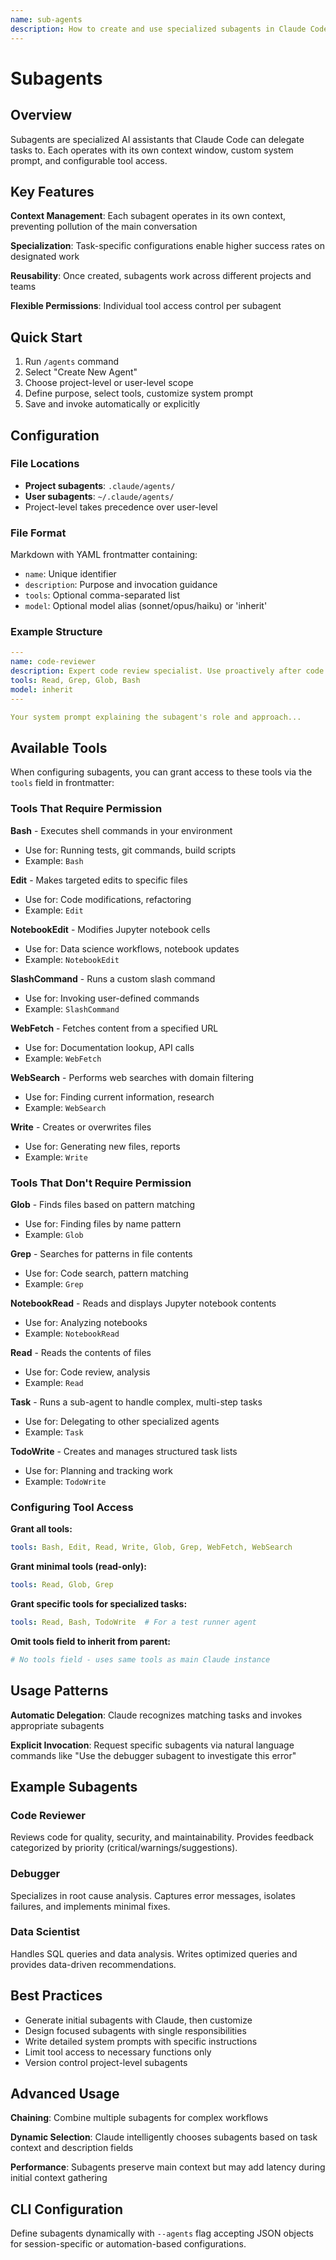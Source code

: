 ```yaml
---
name: sub-agents
description: How to create and use specialized subagents in Claude Code for task delegation. Use when user asks about creating specialized agents, delegating tasks, agent configuration, or subagent features.
---
```


# Subagents

## Overview
Subagents are specialized AI assistants that Claude Code can delegate tasks to. Each operates with its own context window, custom system prompt, and configurable tool access.

## Key Features

**Context Management**: Each subagent operates in its own context, preventing pollution of the main conversation

**Specialization**: Task-specific configurations enable higher success rates on designated work

**Reusability**: Once created, subagents work across different projects and teams

**Flexible Permissions**: Individual tool access control per subagent

## Quick Start

1. Run `/agents` command
2. Select "Create New Agent"
3. Choose project-level or user-level scope
4. Define purpose, select tools, customize system prompt
5. Save and invoke automatically or explicitly

## Configuration

### File Locations
- **Project subagents**: `.claude/agents/`
- **User subagents**: `~/.claude/agents/`
- Project-level takes precedence over user-level

### File Format
Markdown with YAML frontmatter containing:
- `name`: Unique identifier
- `description`: Purpose and invocation guidance
- `tools`: Optional comma-separated list
- `model`: Optional model alias (sonnet/opus/haiku) or 'inherit'

### Example Structure
```yaml
---
name: code-reviewer
description: Expert code review specialist. Use proactively after code changes.
tools: Read, Grep, Glob, Bash
model: inherit
---

Your system prompt explaining the subagent's role and approach...
```

## Available Tools

When configuring subagents, you can grant access to these tools via the `tools` field in frontmatter:

### Tools That Require Permission

**Bash** - Executes shell commands in your environment
- Use for: Running tests, git commands, build scripts
- Example: `Bash`

**Edit** - Makes targeted edits to specific files
- Use for: Code modifications, refactoring
- Example: `Edit`

**NotebookEdit** - Modifies Jupyter notebook cells
- Use for: Data science workflows, notebook updates
- Example: `NotebookEdit`

**SlashCommand** - Runs a custom slash command
- Use for: Invoking user-defined commands
- Example: `SlashCommand`

**WebFetch** - Fetches content from a specified URL
- Use for: Documentation lookup, API calls
- Example: `WebFetch`

**WebSearch** - Performs web searches with domain filtering
- Use for: Finding current information, research
- Example: `WebSearch`

**Write** - Creates or overwrites files
- Use for: Generating new files, reports
- Example: `Write`

### Tools That Don't Require Permission

**Glob** - Finds files based on pattern matching
- Use for: Finding files by name pattern
- Example: `Glob`

**Grep** - Searches for patterns in file contents
- Use for: Code search, pattern matching
- Example: `Grep`

**NotebookRead** - Reads and displays Jupyter notebook contents
- Use for: Analyzing notebooks
- Example: `NotebookRead`

**Read** - Reads the contents of files
- Use for: Code review, analysis
- Example: `Read`

**Task** - Runs a sub-agent to handle complex, multi-step tasks
- Use for: Delegating to other specialized agents
- Example: `Task`

**TodoWrite** - Creates and manages structured task lists
- Use for: Planning and tracking work
- Example: `TodoWrite`

### Configuring Tool Access

**Grant all tools:**
```yaml
tools: Bash, Edit, Read, Write, Glob, Grep, WebFetch, WebSearch
```

**Grant minimal tools (read-only):**
```yaml
tools: Read, Glob, Grep
```

**Grant specific tools for specialized tasks:**
```yaml
tools: Read, Bash, TodoWrite  # For a test runner agent
```

**Omit tools field to inherit from parent:**
```yaml
# No tools field - uses same tools as main Claude instance
```

## Usage Patterns

**Automatic Delegation**: Claude recognizes matching tasks and invokes appropriate subagents

**Explicit Invocation**: Request specific subagents via natural language commands like "Use the debugger subagent to investigate this error"

## Example Subagents

### Code Reviewer
Reviews code for quality, security, and maintainability. Provides feedback categorized by priority (critical/warnings/suggestions).

### Debugger
Specializes in root cause analysis. Captures error messages, isolates failures, and implements minimal fixes.

### Data Scientist
Handles SQL queries and data analysis. Writes optimized queries and provides data-driven recommendations.

## Best Practices

- Generate initial subagents with Claude, then customize
- Design focused subagents with single responsibilities
- Write detailed system prompts with specific instructions
- Limit tool access to necessary functions only
- Version control project-level subagents

## Advanced Usage

**Chaining**: Combine multiple subagents for complex workflows

**Dynamic Selection**: Claude intelligently chooses subagents based on task context and description fields

**Performance**: Subagents preserve main context but may add latency during initial context gathering

## CLI Configuration

Define subagents dynamically with `--agents` flag accepting JSON objects for session-specific or automation-based configurations.
